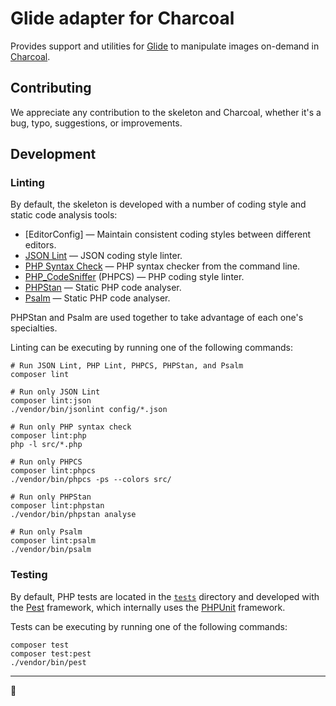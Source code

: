 # Glide adapter for Charcoal

Provides support and utilities for [Glide][league/glide] to manipulate images
on-demand in [Charcoal][charcoal/charcoal].

## Contributing

We appreciate any contribution to the skeleton and Charcoal, whether it's a bug,
typo, suggestions, or improvements.

## Development

### Linting

By default, the skeleton is developed with a number of coding style and
static code analysis tools:

* [EditorConfig] — Maintain consistent coding styles between different editors.
* [JSON Lint][seld/jsonlint] — JSON coding style linter.
* [PHP Syntax Check][PHP-CLI/options] — PHP syntax checker from the command line.
* [PHP_CodeSniffer] (PHPCS) — PHP coding style linter.
* [PHPStan] — Static PHP code analyser.
* [Psalm] — Static PHP code analyser.

PHPStan and Psalm are used together to take advantage of each one's specialties.

Linting can be executing by running one of the following commands:

```shell
# Run JSON Lint, PHP Lint, PHPCS, PHPStan, and Psalm
composer lint

# Run only JSON Lint
composer lint:json
./vendor/bin/jsonlint config/*.json

# Run only PHP syntax check
composer lint:php
php -l src/*.php

# Run only PHPCS
composer lint:phpcs
./vendor/bin/phpcs -ps --colors src/

# Run only PHPStan
composer lint:phpstan
./vendor/bin/phpstan analyse

# Run only Psalm
composer lint:psalm
./vendor/bin/psalm
```

### Testing

By default, PHP tests are located in the [`tests`](tests) directory and developed
with the [Pest] framework, which internally uses the [PHPUnit] framework.

Tests can be executing by running one of the following commands:

```shell
composer test
composer test:pest
./vendor/bin/pest
```

---

🚂

[//]: # (General Links)
[charcoal/charcoal]:  https://github.com/charcoalphp/charcoal
[Composer]:           https://getcomposer.org/
[intervention/image]: https://github.com/Intervention/image
[league/glide]:       https://glide.thephpleague.com/

[//]: # (Development Links)
[Pest]:              https://pestphp.com/
[PHP-CLI/options]:   https://php.net/manual/en/features.commandline.options.php
[PHP_CodeSniffer]:   https://github.com/squizlabs/PHP_CodeSniffer
[PHPStan]:           https://phpstan.org/
[PHPUnit]:           https://phpunit.de/
[Psalm]:             https://psalm.dev/
[seld/jsonlint]:     https://github.com/Seldaek/jsonlint
